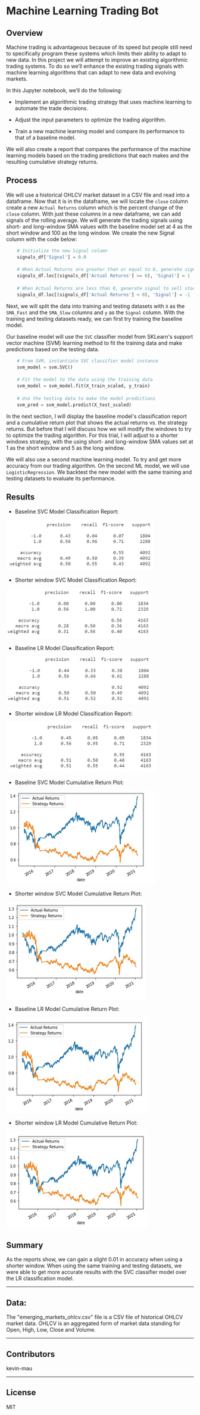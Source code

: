 # Machine Learning Trading Bot

## Overview

Machine trading is advantageous because of its speed but people still need to specifically program these systems which limits their ability to adapt
to new data. In this project we will attempt to improve an existing algorithmic trading systems. To do so we’ll enhance the existing trading signals
with machine learning algorithms that can adapt to new data and evolving markets.

In this Jupyter notebook, we’ll do the following:

  * Implement an algorithmic trading strategy that uses machine learning to automate the trade decisions.

  * Adjust the input parameters to optimize the trading algorithm.

  * Train a new machine learning model and compare its performance to that of a baseline model.

We will also create a report that compares the performance of the machine learning models based on the trading predictions that each makes and the
resulting cumulative strategy returns.

## Process

We will use a historical OHLCV market dataset in a CSV file and read into a dataframe.  Now that it is in the dataframe, we will locate the `close` 
column create a new `Actual Returns` column which is the percent change of the `close` column.  With just these columns in a new dataframe, we can
add signals of the rolling average.  We will generate the trading signals using short- and long-window SMA values with the baseline model set at 4 as 
the short window and 100 as the long window.  We create the new Signal column with the code below:
```python
    # Initialize the new Signal column
    signals_df['Signal'] = 0.0

    # When Actual Returns are greater than or equal to 0, generate signal to buy stock long
    signals_df.loc[(signals_df['Actual Returns'] >= 0), 'Signal'] = 1

    # When Actual Returns are less than 0, generate signal to sell stock short
    signals_df.loc[(signals_df['Actual Returns'] < 0), 'Signal'] = -1
```
Next, we will split the data into training and testing datasets with `X` as the `SMA_Fast` and the `SMA_Slow` columns and `y` as the `Signal` column.
With the training and testing datasets ready, we can first try training the baseline model.

Our baseline model will use the `SVC` classifier model from SKLearn's support vector machine (SVM) learning method to fit the training data and make
predictions based on the testing data.
```python
    # From SVM, instantiate SVC classifier model instance
    svm_model = svm.SVC()
 
    # Fit the model to the data using the training data
    svm_model = svm_model.fit(X_train_scaled, y_train)
 
    # Use the testing data to make the model predictions
    svm_pred = svm_model.predict(X_test_scaled)
```
In the next section, I will display the baseline model's classification report and a cumulative return plot that shows the actual returns vs. the strategy
returns.  But before that I will discuss how we will modify the windows to try to optimize the trading algorithm.  For this trial, I will adjust to a 
shorter windows strategy, with the using short- and long-window SMA values set at 1 as the short window and 5 as the long window.  

We will also use a second machine learning model.  To try and get more accuracy from our trading algorithm.  On the second ML model, we will use 
`LogisticRegression`.  We backtest the new model with the same training and testing datasets to evaluate its performance. 

## Results

* Baseline SVC Model Classification Report:

![baseline_svm_classification_report](https://github.com/kevin-mau/machine_learning_trading_bot/blob/main/Resources/baseline_svm_classification_report.jpg?raw=true)

* Shorter window SVC Model Classification Report:

![shorter_svm_classification_report](https://github.com/kevin-mau/machine_learning_trading_bot/blob/main/Resources/shorter_svm_classification_report.jpg?raw=true)

* Baseline LR Model Classification Report:

![baseline_lr_classification_report](https://github.com/kevin-mau/machine_learning_trading_bot/blob/main/Resources/baseline_lr_classification_report.jpg?raw=true)

* Shorter window LR Model Classification Report:

![shorter_lr_classification_report](https://github.com/kevin-mau/machine_learning_trading_bot/blob/main/Resources/shorter_lr_classification_report.jpg?raw=true)

* Baseline SVC Model Cumulative Return Plot:

![baseline_svm_return_plot](https://github.com/kevin-mau/machine_learning_trading_bot/blob/main/Resources/baseline_svm_return_plot.jpg?raw=true)

* Shorter window SVC Model Cumulative Return Plot:

![shorter_svm_return_plot](https://github.com/kevin-mau/machine_learning_trading_bot/blob/main/Resources/shorter_svm_return_plot.jpg?raw=true)

* Baseline LR Model Cumulative Return Plot:

![baseline_lr_return_plot](https://github.com/kevin-mau/machine_learning_trading_bot/blob/main/Resources/baseline_lr_return_plot.jpg?raw=true)

* Shorter window LR Model Cumulative Return Plot:

![shorter_lr_return_plot](https://github.com/kevin-mau/machine_learning_trading_bot/blob/main/Resources/shorter_lr_return_plot.jpg?raw=true)



## Summary

As the reports show, we can gain a slight 0.01 in accuracy when using a shorter window.  When using the same training and testing datasets, we were able to get more
accurate results with the SVC classifier model over the LR classification model.

---

## Data:

The "emerging_markets_ohlcv.csv" file is a CSV file of historical OHLCV market data.  OHLCV is an aggregated form of market data standing for Open, High, Low, Close and Volume.

---

## Contributors

kevin-mau

---

## License

MIT
